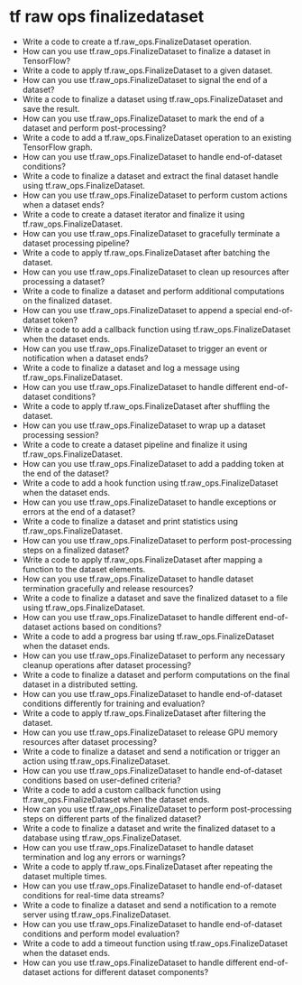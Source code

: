 # tf raw ops finalizedataset

- Write a code to create a tf.raw_ops.FinalizeDataset operation.
- How can you use tf.raw_ops.FinalizeDataset to finalize a dataset in TensorFlow?
- Write a code to apply tf.raw_ops.FinalizeDataset to a given dataset.
- How can you use tf.raw_ops.FinalizeDataset to signal the end of a dataset?
- Write a code to finalize a dataset using tf.raw_ops.FinalizeDataset and save the result.
- How can you use tf.raw_ops.FinalizeDataset to mark the end of a dataset and perform post-processing?
- Write a code to add a tf.raw_ops.FinalizeDataset operation to an existing TensorFlow graph.
- How can you use tf.raw_ops.FinalizeDataset to handle end-of-dataset conditions?
- Write a code to finalize a dataset and extract the final dataset handle using tf.raw_ops.FinalizeDataset.
- How can you use tf.raw_ops.FinalizeDataset to perform custom actions when a dataset ends?
- Write a code to create a dataset iterator and finalize it using tf.raw_ops.FinalizeDataset.
- How can you use tf.raw_ops.FinalizeDataset to gracefully terminate a dataset processing pipeline?
- Write a code to apply tf.raw_ops.FinalizeDataset after batching the dataset.
- How can you use tf.raw_ops.FinalizeDataset to clean up resources after processing a dataset?
- Write a code to finalize a dataset and perform additional computations on the finalized dataset.
- How can you use tf.raw_ops.FinalizeDataset to append a special end-of-dataset token?
- Write a code to add a callback function using tf.raw_ops.FinalizeDataset when the dataset ends.
- How can you use tf.raw_ops.FinalizeDataset to trigger an event or notification when a dataset ends?
- Write a code to finalize a dataset and log a message using tf.raw_ops.FinalizeDataset.
- How can you use tf.raw_ops.FinalizeDataset to handle different end-of-dataset conditions?
- Write a code to apply tf.raw_ops.FinalizeDataset after shuffling the dataset.
- How can you use tf.raw_ops.FinalizeDataset to wrap up a dataset processing session?
- Write a code to create a dataset pipeline and finalize it using tf.raw_ops.FinalizeDataset.
- How can you use tf.raw_ops.FinalizeDataset to add a padding token at the end of the dataset?
- Write a code to add a hook function using tf.raw_ops.FinalizeDataset when the dataset ends.
- How can you use tf.raw_ops.FinalizeDataset to handle exceptions or errors at the end of a dataset?
- Write a code to finalize a dataset and print statistics using tf.raw_ops.FinalizeDataset.
- How can you use tf.raw_ops.FinalizeDataset to perform post-processing steps on a finalized dataset?
- Write a code to apply tf.raw_ops.FinalizeDataset after mapping a function to the dataset elements.
- How can you use tf.raw_ops.FinalizeDataset to handle dataset termination gracefully and release resources?
- Write a code to finalize a dataset and save the finalized dataset to a file using tf.raw_ops.FinalizeDataset.
- How can you use tf.raw_ops.FinalizeDataset to handle different end-of-dataset actions based on conditions?
- Write a code to add a progress bar using tf.raw_ops.FinalizeDataset when the dataset ends.
- How can you use tf.raw_ops.FinalizeDataset to perform any necessary cleanup operations after dataset processing?
- Write a code to finalize a dataset and perform computations on the final dataset in a distributed setting.
- How can you use tf.raw_ops.FinalizeDataset to handle end-of-dataset conditions differently for training and evaluation?
- Write a code to apply tf.raw_ops.FinalizeDataset after filtering the dataset.
- How can you use tf.raw_ops.FinalizeDataset to release GPU memory resources after dataset processing?
- Write a code to finalize a dataset and send a notification or trigger an action using tf.raw_ops.FinalizeDataset.
- How can you use tf.raw_ops.FinalizeDataset to handle end-of-dataset conditions based on user-defined criteria?
- Write a code to add a custom callback function using tf.raw_ops.FinalizeDataset when the dataset ends.
- How can you use tf.raw_ops.FinalizeDataset to perform post-processing steps on different parts of the finalized dataset?
- Write a code to finalize a dataset and write the finalized dataset to a database using tf.raw_ops.FinalizeDataset.
- How can you use tf.raw_ops.FinalizeDataset to handle dataset termination and log any errors or warnings?
- Write a code to apply tf.raw_ops.FinalizeDataset after repeating the dataset multiple times.
- How can you use tf.raw_ops.FinalizeDataset to handle end-of-dataset conditions for real-time data streams?
- Write a code to finalize a dataset and send a notification to a remote server using tf.raw_ops.FinalizeDataset.
- How can you use tf.raw_ops.FinalizeDataset to handle end-of-dataset conditions and perform model evaluation?
- Write a code to add a timeout function using tf.raw_ops.FinalizeDataset when the dataset ends.
- How can you use tf.raw_ops.FinalizeDataset to handle different end-of-dataset actions for different dataset components?